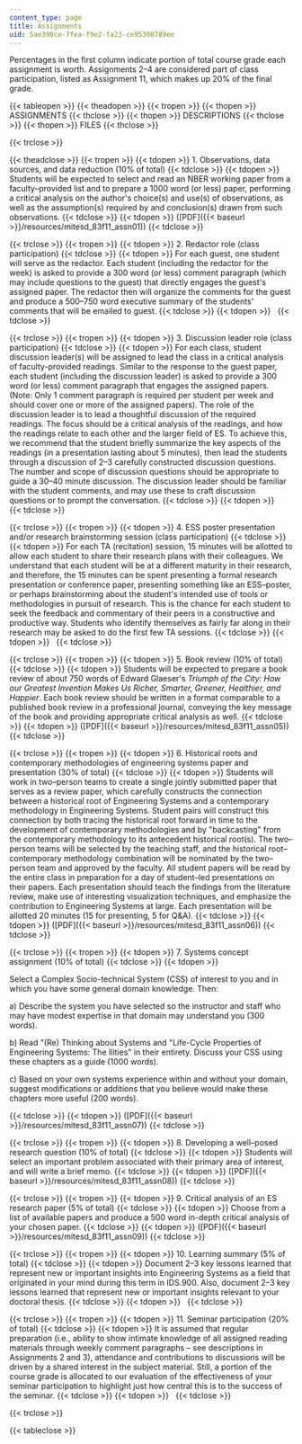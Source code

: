 ```yaml
---
content_type: page
title: Assignments
uid: 5ae390ce-7fea-f9e2-fa23-ce95300789ee
---
```


Percentages in the first column indicate portion of total course grade each assignment is worth. Assignments 2–4 are considered part of class participation, listed as Assignment 11, which makes up 20% of the final grade.

{{< tableopen >}}
{{< theadopen >}}
{{< tropen >}}
{{< thopen >}}
ASSIGNMENTS
{{< thclose >}}
{{< thopen >}}
DESCRIPTIONS
{{< thclose >}}
{{< thopen >}}
FILES
{{< thclose >}}

{{< trclose >}}

{{< theadclose >}}
{{< tropen >}}
{{< tdopen >}}
1\. Observations, data sources, and data reduction (10% of total)
{{< tdclose >}}
{{< tdopen >}}
Students will be expected to select and read an NBER working paper from a faculty–provided list and to prepare a 1000 word (or less) paper, performing a critical analysis on the author's choice(s) and use(s) of observations, as well as the assumption(s) required by and conclusion(s) drawn from such observations.
{{< tdclose >}}
{{< tdopen >}}
([PDF]({{< baseurl >}}/resources/mitesd_83f11_assn01))
{{< tdclose >}}

{{< trclose >}}
{{< tropen >}}
{{< tdopen >}}
2\. Redactor role (class participation)
{{< tdclose >}}
{{< tdopen >}}
For each guest, one student will serve as the redactor. Each student (including the redactor for the week) is asked to provide a 300 word (or less) comment paragraph (which may include questions to the guest) that directly engages the guest's assigned paper. The redactor then will organize the comments for the guest and produce a 500–750 word executive summary of the students' comments that will be emailed to guest.
{{< tdclose >}}
{{< tdopen >}}
 
{{< tdclose >}}

{{< trclose >}}
{{< tropen >}}
{{< tdopen >}}
3\. Discussion leader role (class participation)
{{< tdclose >}}
{{< tdopen >}}
For each class, student discussion leader(s) will be assigned to lead the class in a critical analysis of faculty-provided readings. Similar to the response to the guest paper, each student (including the discussion leader) is asked to provide a 300 word (or less) comment paragraph that engages the assigned papers. (Note: Only 1 comment paragraph is required per student per week and should cover one or more of the assigned papers). The role of the discussion leader is to lead a thoughtful discussion of the required readings. The focus should be a critical analysis of the readings, and how the readings relate to each other and the larger field of ES. To achieve this, we recommend that the student briefly summarize the key aspects of the readings (in a presentation lasting about 5 minutes), then lead the students through a discussion of 2–3 carefully constructed discussion questions. The number and scope of discussion questions should be appropriate to guide a 30–40 minute discussion. The discussion leader should be familiar with the student comments, and may use these to craft discussion questions or to prompt the conversation.
{{< tdclose >}}
{{< tdopen >}}
 
{{< tdclose >}}

{{< trclose >}}
{{< tropen >}}
{{< tdopen >}}
4\. ESS poster presentation and/or research brainstorming session (class participation)
{{< tdclose >}}
{{< tdopen >}}
For each TA (recitation) session, 15 minutes will be allotted to allow each student to share their research plans with their colleagues. We understand that each student will be at a different maturity in their research, and therefore, the 15 minutes can be spent presenting a formal research presentation or conference paper, presenting something like an ESS–poster, or perhaps brainstorming about the student's intended use of tools or methodologies in pursuit of research. This is the chance for each student to seek the feedback and commentary of their peers in a constructive and productive way. Students who identify themselves as fairly far along in their research may be asked to do the first few TA sessions.
{{< tdclose >}}
{{< tdopen >}}
 
{{< tdclose >}}

{{< trclose >}}
{{< tropen >}}
{{< tdopen >}}
5\. Book review (10% of total)
{{< tdclose >}}
{{< tdopen >}}
Students will be expected to prepare a book review of about 750 words of Edward Glaeser's _Triumph of the City: How our Greatest Invention Makes Us Richer, Smarter, Greener, Healthier, and Happier_. Each book review should be written in a format comparable to a published book review in a professional journal, conveying the key message of the book and providing appropriate critical analysis as well.
{{< tdclose >}}
{{< tdopen >}}
([PDF]({{< baseurl >}}/resources/mitesd_83f11_assn05))
{{< tdclose >}}

{{< trclose >}}
{{< tropen >}}
{{< tdopen >}}
6\. Historical roots and contemporary methodologies of engineering systems paper and presentation (30% of total)
{{< tdclose >}}
{{< tdopen >}}
Students will work in two–person teams to create a single jointly submitted paper that serves as a review paper, which carefully constructs the connection between a historical root of Engineering Systems and a contemporary methodology in Engineering Systems. Student pairs will construct this connection by both tracing the historical root forward in time to the development of contemporary methodologies and by "backcasting" from the contemporary methodology to its antecedent historical root(s). The two–person teams will be selected by the teaching staff, and the historical root–contemporary methodology combination will be nominated by the two–person team and approved by the faculty. All student papers will be read by the entire class in preparation for a day of student–led presentations on their papers. Each presentation should teach the findings from the literature review, make use of interesting visualization techniques, and emphasize the contribution to Engineering Systems at large. Each presentation will be allotted 20 minutes (15 for presenting, 5 for Q&A).
{{< tdclose >}}
{{< tdopen >}}
([PDF]({{< baseurl >}}/resources/mitesd_83f11_assn06))
{{< tdclose >}}

{{< trclose >}}
{{< tropen >}}
{{< tdopen >}}
7\. Systems concept assignment (10% of total)
{{< tdclose >}}
{{< tdopen >}}


Select a Complex Socio-technical System (CSS) of interest to you and in which you have some general domain knowledge. Then:

a) Describe the system you have selected so the instructor and staff who may have modest expertise in that domain may understand you (300 words).

b) Read "(Re) Thinking about Systems and "Life-Cycle Properties of Engineering Systems: The Ilities" in their entirety. Discuss your CSS using these chapters as a guide (1000 words).

c) Based on your own systems experience within and without your domain, suggest modifications or additions that you believe would make these chapters more useful (200 words).


{{< tdclose >}}
{{< tdopen >}}
([PDF]({{< baseurl >}}/resources/mitesd_83f11_assn07))
{{< tdclose >}}

{{< trclose >}}
{{< tropen >}}
{{< tdopen >}}
8\. Developing a well–posed research question (10% of total)
{{< tdclose >}}
{{< tdopen >}}
Students will select an important problem associated with their primary area of interest, and will write a brief memo.
{{< tdclose >}}
{{< tdopen >}}
([PDF]({{< baseurl >}}/resources/mitesd_83f11_assn08))
{{< tdclose >}}

{{< trclose >}}
{{< tropen >}}
{{< tdopen >}}
9\. Critical analysis of an ES research paper (5% of total)
{{< tdclose >}}
{{< tdopen >}}
Choose from a list of available papers and produce a 500 word in-depth critical analysis of your chosen paper.
{{< tdclose >}}
{{< tdopen >}}
([PDF]({{< baseurl >}}/resources/mitesd_83f11_assn09))
{{< tdclose >}}

{{< trclose >}}
{{< tropen >}}
{{< tdopen >}}
10\. Learning summary (5% of total)
{{< tdclose >}}
{{< tdopen >}}
Document 2–3 key lessons learned that represent new or important insights into Engineering Systems as a field that originated in your mind during this term in IDS.900. Also, document 2–3 key lessons learned that represent new or important insights relevant to your doctoral thesis.
{{< tdclose >}}
{{< tdopen >}}
 
{{< tdclose >}}

{{< trclose >}}
{{< tropen >}}
{{< tdopen >}}
11\. Seminar participation (20% of total)
{{< tdclose >}}
{{< tdopen >}}
It is assumed that regular preparation (i.e., ability to show intimate knowledge of all assigned reading materials through weekly comment paragraphs – see descriptions in Assignments 2 and 3), attendance and contributions to discussions will be driven by a shared interest in the subject material. Still, a portion of the course grade is allocated to our evaluation of the effectiveness of your seminar participation to highlight just how central this is to the success of the seminar.
{{< tdclose >}}
{{< tdopen >}}
 
{{< tdclose >}}

{{< trclose >}}

{{< tableclose >}}